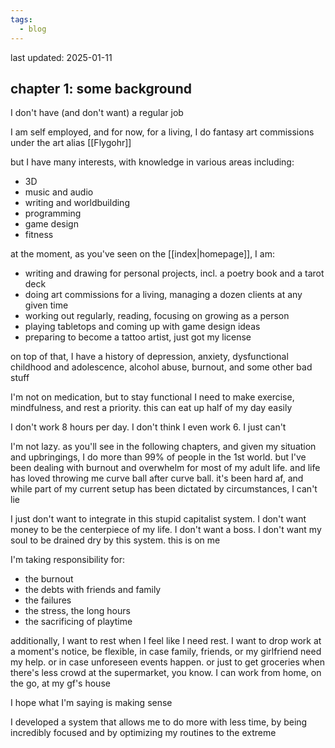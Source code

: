 ```yaml
---
tags:
  - blog
---
```

last updated: 2025-01-11

## chapter 1: some background

I don't have (and don't want) a regular job

I am self employed, and for now, for a living, I do fantasy art commissions under the art alias [[Flygohr]]

but I have many interests, with knowledge in various areas including:
- 3D
- music and audio
- writing and worldbuilding
- programming
- game design
- fitness

at the moment, as you've seen on the [[index|homepage]], I am:
- writing and drawing for personal projects, incl. a poetry book and a tarot deck
- doing art commissions for a living, managing a dozen clients at any given time
- working out regularly, reading, focusing on growing as a person
- playing tabletops and coming up with game design ideas
- preparing to become a tattoo artist, just got my license

on top of that, I have a history of depression, anxiety, dysfunctional childhood and adolescence, alcohol abuse, burnout, and some other bad stuff

I'm not on medication, but to stay functional I need to make exercise, mindfulness, and rest a priority. this can eat up half of my day easily

I don't work 8 hours per day. I don't think I even work 6. I just can't

I'm not lazy. as you'll see in the following chapters, and given my situation and upbringings, I do more than 99% of people in the 1st world. but I've been dealing with burnout and overwhelm for most of my adult life. and life has loved throwing me curve ball after curve ball. it's been hard af, and while part of my current setup has been dictated by circumstances, I can't lie

I just don't want to integrate in this stupid capitalist system. I don't want money to be the centerpiece of my life. I don't want a boss. I don't want my soul to be drained dry by this system. this is on me

I'm taking responsibility for:
- the burnout
- the debts with friends and family
- the failures
- the stress, the long hours
- the sacrificing of playtime

additionally, I want to rest when I feel like I need rest. I want to drop work at a moment's notice, be flexible, in case family, friends, or my girlfriend need my help. or in case unforeseen events happen. or just to get groceries when there's less crowd at the supermarket, you know. I can work from home, on the go, at my gf's house

I hope what I'm saying is making sense

I developed a system that allows me to do more with less time, by being incredibly focused and by optimizing my routines to the extreme

